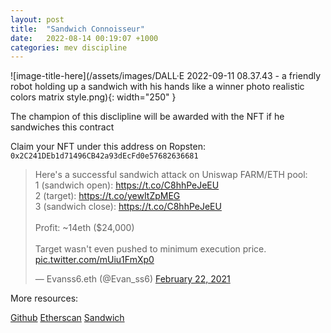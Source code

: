 ```yaml
---
layout: post
title:  "Sandwich Connoisseur"
date:   2022-08-14 00:19:07 +1000
categories: mev discipline
---
```


![image-title-here](/assets/images/DALL·E 2022-09-11 08.37.43 - a friendly robot holding up a sandwich with his hands like a winner photo realistic colors matrix style.png){: width="250" }

The champion of this disclipline will be awarded with the NFT if he sandwiches this contract

Claim your NFT under this address on Ropsten:
```0x2C241DEb1d71496CB42a93dEcFd0e57682636681```


<blockquote class="twitter-tweet"><p lang="en" dir="ltr">Here&#39;s a successful sandwich attack on Uniswap FARM/ETH pool:<br>1 (sandwich open): <a href="https://t.co/C8hhPeJeEU">https://t.co/C8hhPeJeEU</a><br>2 (target): <a href="https://t.co/yewItZpMEG">https://t.co/yewItZpMEG</a><br>3 (sandwich close): <a href="https://t.co/C8hhPeJeEU">https://t.co/C8hhPeJeEU</a><br><br>Profit: ~14eth ($24,000)<br><br>Target wasn&#39;t even pushed to minimum execution price. <a href="https://t.co/mUiu1FmXp0">pic.twitter.com/mUiu1FmXp0</a></p>&mdash; Evanss6.eth (@Evan_ss6) <a href="https://twitter.com/Evan_ss6/status/1363930050912006147?ref_src=twsrc%5Etfw">February 22, 2021</a></blockquote> <script async src="https://platform.twitter.com/widgets.js" charset="utf-8"></script>



More resources:

[Github](https://github.com/franz101/mev-olympics-nft/blob/0d61d6bd6763585d53c57ca2d69816f6315362c9/contracts/MevOlympics.sol#L98)
[Etherscan](https://ropsten.etherscan.io/address/0xE9764B5e3A9471fa68504c0Af96bbBF08236f0B6)
[Sandwich](https://github.com/libevm/subway)